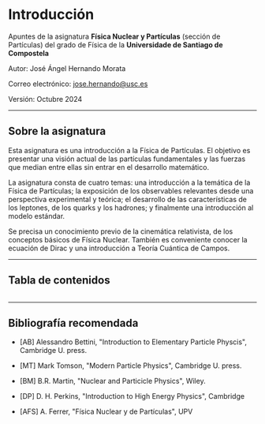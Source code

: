 # Introducción

Apuntes de la asignatura **Física Nuclear y Partículas** (sección de Partículas) del grado de Física de la **Universidade de Santiago de Compostela**

Autor: José Ángel Hernando Morata

Correo electrónico: jose.hernando@usc.es

Versión: Octubre 2024

-----

## Sobre la asignatura

Esta asignatura es una introducción a la Física de Partículas. El objetivo es presentar una visión actual de las partículas fundamentales y las fuerzas que median entre ellas sin entrar en el desarrollo matemático.

La asignatura consta de cuatro temas: una introducción a la temática de la Física de Partículas; la exposición de los observables relevantes desde una perspectiva experimental y teórica; el desarrollo de las características de los leptones, de los quarks y los hadrones; y finalmente una introducción al modelo estándar.

Se precisa un conocimiento previo de la cinemática relativista, de los conceptos básicos de Física Nuclear. También es conveniente conocer la ecuación de Dirac y una introducción a Teoría Cuántica de Campos.

-------

## Tabla de contenidos

```{tableofcontents}
```

-----

## Bibliografía recomendada

 * [AB] Alessandro Bettini, "Introduction to Elementary Particle Physcis", Cambridge U. press. 

 * [MT] Mark Tomson, "Modern Particle Physics", Cambridge U. press. 

 * [BM] B.R. Martin, "Nuclear and Particicle Physics", Wiley.

 * [DP] D. H. Perkins, "Introduction to High Energy Physics", Cambridge

 * [AFS] A. Ferrer, "Física Nuclear y de Partículas", UPV